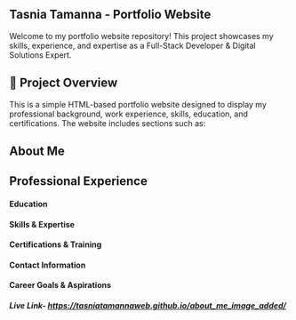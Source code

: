 ## Tasnia Tamanna - Portfolio Website

Welcome to my portfolio website repository! This project showcases my skills, experience, and expertise as a Full-Stack Developer & Digital Solutions Expert.

## 🚀 Project Overview

This is a simple HTML-based portfolio website designed to display my professional background, work experience, skills, education, and certifications. The website includes sections such as:

## About Me

## Professional Experience

#### Education

#### Skills & Expertise

#### Certifications & Training

#### Contact Information

#### Career Goals & Aspirations
##### Live Link- https://tasniatamannaweb.github.io/about_me_image_added/

